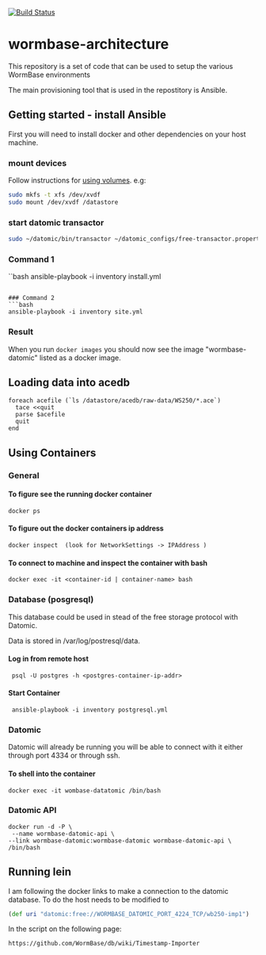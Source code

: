 [![Build Status](https://travis-ci.org/WormBase/wormbase-architecture.svg?branch=develop)](https://travis-ci.org/WormBase/wormbase-architecture) 

# wormbase-architecture
This repository is a set of code that can be used to setup the various WormBase environments

The main provisioning tool that is used in the repostitory is Ansible.

## Getting started - install Ansible

First you will need to install docker and other dependencies on your
host machine.

### mount devices
Follow instructions for [using volumes].
e.g:

```bash
sudo mkfs -t xfs /dev/xvdf
sudo mount /dev/xvdf /datastore
```
[using volumes]: http://docs.aws.amazon.com/AWSEC2/latest/UserGuide/ebs-using-volumes.html

### start datomic transactor

```bash
sudo ~/datomic/bin/transactor ~/datomic_configs/free-transactor.properties
```

### Command 1
``bash
ansible-playbook -i inventory install.yml
```

### Command 2
```bash
ansible-playbook -i inventory site.yml
```

### Result 

When you run `docker images` you should now see the image
"wormbase-datomic" listed as a docker image.


## Loading data into acedb

```
foreach acefile (`ls /datastore/acedb/raw-data/WS250/*.ace`)
  tace <<quit
  parse $acefile
  quit
end
```

## Using Containers

### General

#### To figure see the running docker container

	docker ps

#### To figure out the docker containers ip address

	docker inspect  (look for NetworkSettings -> IPAddress )


#### To connect to machine and inspect the container with bash 

    docker exec -it <container-id | container-name> bash

### Database (posgresql)

This database could be used in stead of the free storage protocol with
Datomic.

Data is stored in /var/log/postresql/data.

#### Log in from remote host

     psql -U postgres -h <postgres-container-ip-addr>  

#### Start Container

     ansible-playbook -i inventory postgresql.yml

### Datomic

Datomic will already be running you will be able to connect with it
either through port 4334 or through ssh.

#### To shell into the container

	docker exec -it wombase-datatomic /bin/bash

### Datomic API

    docker run -d -P \
	 --name wormbase-datomic-api \
	--link wormbase-datomic:wormbase-datomic wormbase-datomic-api \
	/bin/bash


## Running lein

I am following the docker links to make a connection to the datomic
database. To do the host needs to be modified to

```clojure
(def uri "datomic:free://WORMBASE_DATOMIC_PORT_4224_TCP/wb250-imp1")
```

In the script on the following page:

	https://github.com/WormBase/db/wiki/Timestamp-Importer

